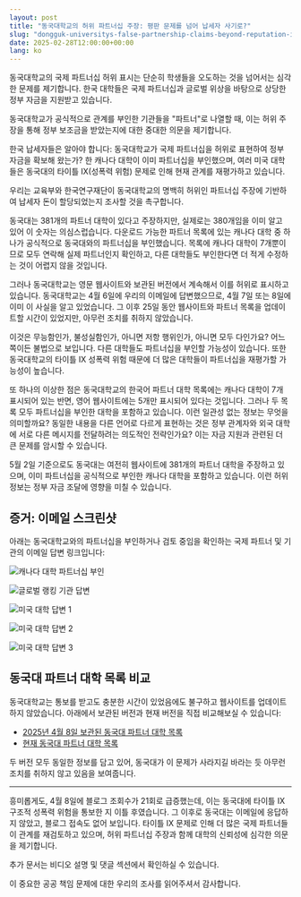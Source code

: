 ```yaml
---
layout: post
title: "동국대학교의 허위 파트너십 주장: 평판 문제를 넘어 납세자 사기로?"
slug: "dongguk-universitys-false-partnership-claims-beyond-reputation-issues-to-taxpayer-fraud-ko"
date: 2025-02-28T12:00:00+00:00
lang: ko
---
```


동국대학교의 국제 파트너십 허위 표시는 단순히 학생들을 오도하는 것을 넘어서는 심각한 문제를 제기합니다. 한국 대학들은 국제 파트너십과 글로벌 위상을 바탕으로 상당한 정부 자금을 지원받고 있습니다.

동국대학교가 공식적으로 관계를 부인한 기관들을 "파트너"로 나열할 때, 이는 허위 주장을 통해 정부 보조금을 받았는지에 대한 중대한 의문을 제기합니다.

한국 납세자들은 알아야 합니다: 동국대학교가 국제 파트너십을 허위로 표현하여 정부 자금을 확보해 왔는가? 한 캐나다 대학이 이미 파트너십을 부인했으며, 여러 미국 대학들은 동국대의 타이틀 IX(성폭력 위험) 문제로 인해 현재 관계를 재평가하고 있습니다.

우리는 교육부와 한국연구재단이 동국대학교의 명백히 허위인 파트너십 주장에 기반하여 납세자 돈이 할당되었는지 조사할 것을 촉구합니다.

동국대는 381개의 파트너 대학이 있다고 주장하지만, 실제로는 380개임을 이미 알고 있어 이 숫자는 의심스럽습니다. 다운로드 가능한 파트너 목록에 있는 캐나다 대학 중 하나가 공식적으로 동국대와의 파트너십을 부인했습니다. 목록에 캐나다 대학이 7개뿐이므로 모두 연락해 실제 파트너인지 확인하고, 다른 대학들도 부인한다면 더 적게 수정하는 것이 어렵지 않을 것입니다.

그러나 동국대학교는 영문 웹사이트와 보관된 버전에서 계속해서 이를 허위로 표시하고 있습니다. 동국대학교는 4월 6일에 우리의 이메일에 답변했으므로, 4월 7일 또는 8일에 이미 이 사실을 알고 있었습니다. 그 이후 25일 동안 웹사이트와 파트너 목록을 업데이트할 시간이 있었지만, 아무런 조치를 취하지 않았습니다.

이것은 무능함인가, 불성실함인가, 아니면 저항 행위인가, 아니면 모두 다인가요? 어느 쪽이든 불법으로 보입니다. 다른 대학들도 파트너십을 부인할 가능성이 있습니다. 또한 동국대학교의 타이틀 IX 성폭력 위험 때문에 더 많은 대학들이 파트너십을 재평가할 가능성이 높습니다.

또 하나의 이상한 점은 동국대학교의 한국어 파트너 대학 목록에는 캐나다 대학이 7개 표시되어 있는 반면, 영어 웹사이트에는 5개만 표시되어 있다는 것입니다. 그러나 두 목록 모두 파트너십을 부인한 대학을 포함하고 있습니다. 이런 일관성 없는 정보는 무엇을 의미할까요? 동일한 내용을 다른 언어로 다르게 표현하는 것은 정부 관계자와 외국 대학에 서로 다른 메시지를 전달하려는 의도적인 전략인가요? 이는 자금 지원과 관련된 더 큰 문제를 암시할 수 있습니다.

5월 2일 기준으로도 동국대는 여전히 웹사이트에 381개의 파트너 대학을 주장하고 있으며, 이미 파트너십을 공식적으로 부인한 캐나다 대학을 포함하고 있습니다. 이런 허위 정보는 정부 자금 조달에 영향을 미칠 수 있습니다.

## 증거: 이메일 스크린샷

아래는 동국대학교와의 파트너십을 부인하거나 검토 중임을 확인하는 국제 파트너 및 기관의 이메일 답변 링크입니다:

![캐나다 대학 파트너십 부인](https://github.com/genderwatchdog1/timeline-website/blob/master/imgs/partner-screenshots/email-response-canada-04082025.png?raw=true)

![글로벌 랭킹 기관 답변](https://github.com/genderwatchdog1/timeline-website/blob/master/imgs/partner-screenshots/email-response-rankings-org-04132025.png?raw=true)

![미국 대학 답변 1](https://github.com/genderwatchdog1/timeline-website/blob/master/imgs/partner-screenshots/email-response-us-04102025.png?raw=true)

![미국 대학 답변 2](https://github.com/genderwatchdog1/timeline-website/blob/master/imgs/partner-screenshots/email-response-us-pacific-04152925.png?raw=true)

![미국 대학 답변 3](https://github.com/genderwatchdog1/timeline-website/blob/master/imgs/partner-screenshots/email-response-us-pacific-04282025.png?raw=true)

## 동국대 파트너 대학 목록 비교

동국대학교는 통보를 받고도 충분한 시간이 있었음에도 불구하고 웹사이트를 업데이트하지 않았습니다. 아래에서 보관된 버전과 현재 버전을 직접 비교해보실 수 있습니다:

- [2025년 4월 8일 보관된 동국대 파트너 대학 목록](https://web.archive.org/web/20250408154026/https://www.dongguk.edu/eng/page/554)
- [현재 동국대 파트너 대학 목록](https://www.dongguk.edu/eng/page/554)

두 버전 모두 동일한 정보를 담고 있어, 동국대가 이 문제가 사라지길 바라는 듯 아무런 조치를 취하지 않고 있음을 보여줍니다.

---

흥미롭게도, 4월 8일에 블로그 조회수가 21회로 급증했는데, 이는 동국대에 타이틀 IX 구조적 성폭력 위험을 통보한 지 이틀 후였습니다. 그 이후로 동국대는 이메일에 응답하지 않았고, 블로그 접속도 없어 보입니다. 타이틀 IX 문제로 인해 더 많은 국제 파트너들이 관계를 재검토하고 있으며, 허위 파트너십 주장과 함께 대학의 신뢰성에 심각한 의문을 제기합니다.

추가 문서는 비디오 설명 및 댓글 섹션에서 확인하실 수 있습니다.

이 중요한 공공 책임 문제에 대한 우리의 조사를 읽어주셔서 감사합니다.
